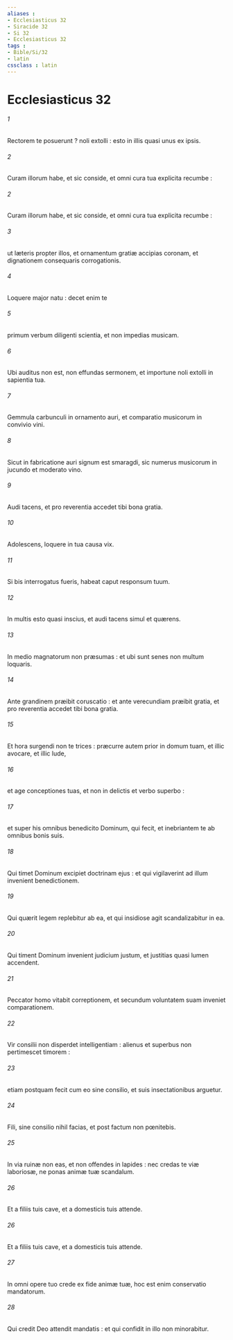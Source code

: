 ```yaml
---
aliases : 
- Ecclesiasticus 32
- Siracide 32
- Si 32
- Ecclesiasticus 32
tags : 
- Bible/Si/32
- latin
cssclass : latin
---
```


# Ecclesiasticus 32

###### 1
Rectorem te posuerunt ? noli extolli : esto in illis quasi unus ex ipsis.
###### 2
Curam illorum habe, et sic conside, et omni cura tua explicita recumbe :
###### 2
Curam illorum habe, et sic conside, et omni cura tua explicita recumbe :
###### 3
ut læteris propter illos, et ornamentum gratiæ accipias coronam, et dignationem consequaris corrogationis.
###### 4
Loquere major natu : decet enim te
###### 5
primum verbum diligenti scientia, et non impedias musicam.
###### 6
Ubi auditus non est, non effundas sermonem, et importune noli extolli in sapientia tua.
###### 7
Gemmula carbunculi in ornamento auri, et comparatio musicorum in convivio vini.
###### 8
Sicut in fabricatione auri signum est smaragdi, sic numerus musicorum in jucundo et moderato vino.
###### 9
Audi tacens, et pro reverentia accedet tibi bona gratia.
###### 10
Adolescens, loquere in tua causa vix.
###### 11
Si bis interrogatus fueris, habeat caput responsum tuum.
###### 12
In multis esto quasi inscius, et audi tacens simul et quærens.
###### 13
In medio magnatorum non præsumas : et ubi sunt senes non multum loquaris.
###### 14
Ante grandinem præibit coruscatio : et ante verecundiam præibit gratia, et pro reverentia accedet tibi bona gratia.
###### 15
Et hora surgendi non te trices : præcurre autem prior in domum tuam, et illic avocare, et illic lude,
###### 16
et age conceptiones tuas, et non in delictis et verbo superbo :
###### 17
et super his omnibus benedicito Dominum, qui fecit, et inebriantem te ab omnibus bonis suis.
###### 18
Qui timet Dominum excipiet doctrinam ejus : et qui vigilaverint ad illum invenient benedictionem.
###### 19
Qui quærit legem replebitur ab ea, et qui insidiose agit scandalizabitur in ea.
###### 20
Qui timent Dominum invenient judicium justum, et justitias quasi lumen accendent.
###### 21
Peccator homo vitabit correptionem, et secundum voluntatem suam inveniet comparationem.
###### 22
Vir consilii non disperdet intelligentiam : alienus et superbus non pertimescet timorem :
###### 23
etiam postquam fecit cum eo sine consilio, et suis insectationibus arguetur.
###### 24
Fili, sine consilio nihil facias, et post factum non pœnitebis.
###### 25
In via ruinæ non eas, et non offendes in lapides : nec credas te viæ laboriosæ, ne ponas animæ tuæ scandalum.
###### 26
Et a filiis tuis cave, et a domesticis tuis attende.
###### 26
Et a filiis tuis cave, et a domesticis tuis attende.
###### 27
In omni opere tuo crede ex fide animæ tuæ, hoc est enim conservatio mandatorum.
###### 28
Qui credit Deo attendit mandatis : et qui confidit in illo non minorabitur.
